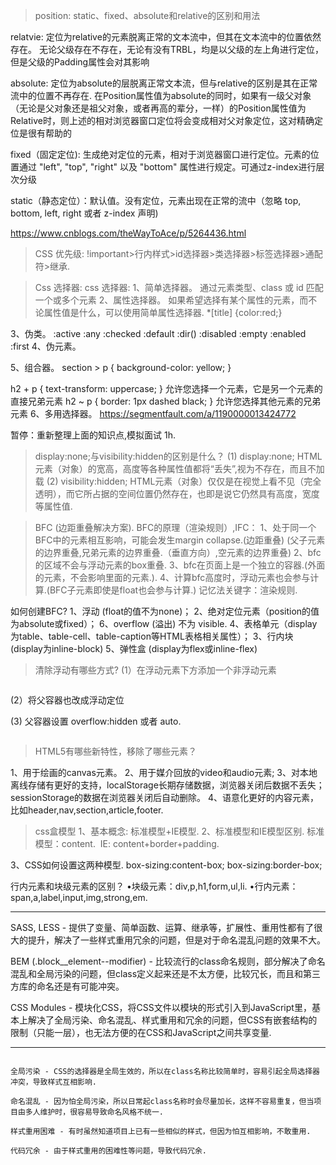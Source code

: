 > position: static、fixed、absolute和relative的区别和用法

relatvie:
定位为relative的元素脱离正常的文本流中，但其在文本流中的位置依然存在。
无论父级存在不存在，无论有没有TRBL，均是以父级的左上角进行定位，但是父级的Padding属性会对其影响

absolute:
定位为absolute的层脱离正常文本流，但与relative的区别是其在正常流中的位置不再存在.
在Position属性值为absolute的同时，如果有一级父对象（无论是父对象还是祖父对象，或者再高的辈分，一样）的Position属性值为Relative时，则上述的相对浏览器窗口定位将会变成相对父对象定位，这对精确定位是很有帮助的

fixed（固定定位):
生成绝对定位的元素，相对于浏览器窗口进行定位。元素的位置通过 "left", "top", "right" 以及 "bottom" 属性进行规定。可通过z-index进行层次分级

static（静态定位）：默认值。没有定位，元素出现在正常的流中（忽略 top, bottom, left, right 或者 z-index 声明)

https://www.cnblogs.com/theWayToAce/p/5264436.html

> CSS 优先级:
!important>行内样式>id选择器>类选择器>标签选择器>通配符>继承.

> Css 选择器:
css 选择器:
1、简单选择器。
通过元素类型、class 或 id 匹配一个或多个元素
2、属性选择器。
如果希望选择有某个属性的元素，而不论属性值是什么，可以使用简单属性选择器.
*[title] {color:red;}

3、伪类。
:active
:any
:checked
:default
:dir()
:disabled
:empty
:enabled
:first
4、伪元素。

5、组合器。
section > p {
  background-color: yellow;
}

h2 + p {
  text-transform: uppercase;
}
允许您选择一个元素，它是另一个元素的直接兄弟元素
h2 ~ p {
  border: 1px dashed black;
}
允许您选择其他元素的兄弟元素
6、多用选择器。
https://segmentfault.com/a/1190000013424772

暂停：重新整理上面的知识点,模拟面试 1h.

>  display:none;与visibility:hidden的区别是什么？
(1) display:none; HTML元素（对象）的宽高，高度等各种属性值都将“丢失”,视为不存在，而且不加载
(2) visibility:hidden; HTML元素（对象）仅仅是在视觉上看不见（完全透明），而它所占据的空间位置仍然存在，也即是说它仍然具有高度，宽度等属性值.


> BFC (边距重叠解决方案).
BFC的原理（渲染规则）,IFC：
1、处于同一个BFC中的元素相互影响，可能会发生margin collapse.(边距重叠) (父子元素的边界重叠,兄弟元素的边界重叠.（垂直方向）,空元素的边界重叠)
2、bfc的区域不会与浮动元素的box重叠.
3、bfc在页面上是一个独立的容器.(外面的元素，不会影响里面的元素.).
4、计算bfc高度时，浮动元素也会参与计算.(BFC子元素即使是float也会参与计算.)
记忆法关键字：渲染规则.

如何创建BFC?
1、浮动 (float的值不为none)；
2、绝对定位元素（position的值为absolute或fixed）；
6、overflow (溢出) 不为 visible.
4、表格单元（display为table、table-cell、table-caption等HTML表格相关属性）；
3、行内块 (display为inline-block)
5、弹性盒 (display为flex或inline-flex)

> 清除浮动有哪些方式?
(1）在浮动元素下方添加一个非浮动元素
<div>
<div style="float:left;width:45%;"></div> <div style="float:right;width:45%;"></div> <div style="clear:both;"></div>
</div>

(2）将父容器也改成浮动定位
<div style="float:left;">
    <div style="float:left;width:45%;"></div>
    <div style="float:right;width:45%;"></div>
</div>

(3) 父容器设置 overflow:hidden 或者 auto.
<div style="overflow: hidden;"> <div style="float:left;width:45%;"></div> <div style="float:right;width:45%;"></div> </div>

> HTML5有哪些新特性，移除了哪些元素？

1、用于绘画的canvas元素。
2、用于媒介回放的video和audio元素;
3、对本地离线存储有更好的支持，localStorage长期存储数据，浏览器关闭后数据不丢失；sessionStorage的数据在浏览器关闭后自动删除。
4、语意化更好的内容元素，比如header,nav,section,article,footer.


> css盒模型
1、基本概念: 标准模型+IE模型.
2、标准模型和IE模型区别.
标准模型：content.  IE: content+border+padding.

3、CSS如何设置这两种模型.
box-sizing:content-box; box-sizing:border-box;

行内元素和块级元素的区别？
	•块级元素：div,p,h1,form,ul,li.
	•行内元素：span,a,label,input,img,strong,em.

-----

SASS, LESS - 提供了变量、简单函数、运算、继承等，扩展性、重用性都有了很大的提升，解决了一些样式重用冗余的问题，但是对于命名混乱问题的效果不大。

BEM (.block__element--modifier) - 比较流行的class命名规则，部分解决了命名混乱和全局污染的问题，但class定义起来还是不太方便，比较冗长，而且和第三方库的命名还是有可能冲突。

CSS Modules - 模块化CSS，将CSS文件以模块的形式引入到JavaScript里，基本上解决了全局污染、命名混乱、样式重用和冗余的问题，但CSS有嵌套结构的限制（只能一层），也无法方便的在CSS和JavaScript之间共享变量.

-----
```

全局污染 - CSS的选择器是全局生效的，所以在class名称比较简单时，容易引起全局选择器冲突，导致样式互相影响.

命名混乱 - 因为怕全局污染，所以日常起class名称时会尽量加长，这样不容易重复，但当项目由多人维护时，很容易导致命名风格不统一.

样式重用困难 - 有时虽然知道项目上已有一些相似的样式，但因为怕互相影响，不敢重用.

代码冗余 - 由于样式重用的困难性等问题，导致代码冗余.

```